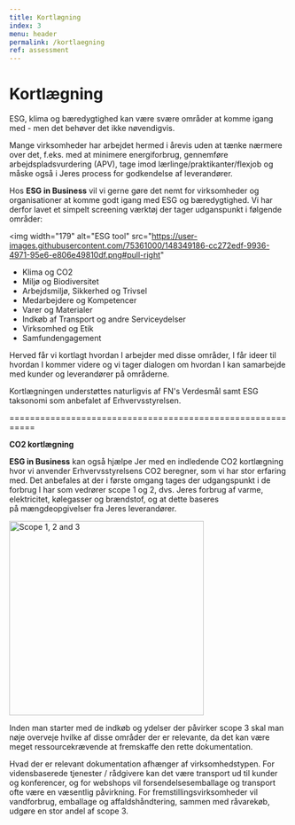```yaml
---
title: Kortlægning
index: 3
menu: header
permalink: /kortlaegning
ref: assessment
---
```


# Kortlægning

ESG, klima og bæredygtighed kan være svære områder at komme igang med - men det behøver det ikke nøvendigvis. 

Mange virksomheder har arbejdet hermed i årevis uden at tænke nærmere over det, f.eks. med at minimere energiforbrug, gennemføre arbejdspladsvurdering (APV), tage imod lærlinge/praktikanter/flexjob og måske også i Jeres process for godkendelse af leverandører. 

Hos **ESG in Business** vil vi gerne gøre det nemt for virksomheder og organisationer at komme godt igang med ESG og bæredygtighed. Vi har derfor lavet et simpelt screening værktøj der tager udganspunkt i følgende områder:


<img width="179" alt="ESG tool" src="https://user-images.githubusercontent.com/75361000/148349186-cc272edf-9936-4971-95e6-e806e49810df.png#pull-right"


- Klima og CO2
- Miljø og Biodiversitet 
- Arbejdsmiljø, Sikkerhed og Trivsel
- Medarbejdere og Kompetencer
- Varer og Materialer
- Indkøb af Transport og andre Serviceydelser
- Virksomhed og Etik
- Samfundengagement

Herved får vi kortlagt hvordan I arbejder med disse områder, I får ideer til hvordan I kommer videre og vi tager dialogen om hvordan I kan samarbejde med kunder og leverandører på områderne. 

Kortlægningen understøttes naturligvis af FN's Verdesmål samt ESG taksonomi som anbefalet af Erhvervsstyrelsen. 

===========================================================

**CO2 kortlægning**

**ESG in Business** kan også hjælpe Jer med en indledende CO2 kortlægning hvor vi anvender Erhvervsstyrelsens CO2 beregner, som vi har stor erfaring med. 
Det anbefales at der i første omgang tages der udgangspunkt i de forbrug I har som vedrører scope 1 og 2, dvs. Jeres forbrug af varme, elektricitet, kølegasser og brændstof, og at dette baseres på mængdeopgivelser fra Jeres leverandører.

<img width="351" alt="Scope 1, 2 and 3" src="https://user-images.githubusercontent.com/75361000/139693532-cec9007b-a520-4ea7-a0e7-ee498d01fb4c.png">

Inden man starter med de indkøb og ydelser der påvirker scope 3 skal man nøje overveje hvilke af disse områder der er relevante, da det kan være meget ressourcekrævende at fremskaffe den rette dokumentation.  

Hvad der er relevant dokumentation afhænger af virksomhedstypen. 
For vidensbaserede tjenester / rådgivere kan det være transport ud til kunder og konferencer, og for webshops vil forsendelsesemballage og transport ofte være en væsentlig påvirkning. For fremstillingsvirksomheder vil vandforbrug, emballage og affaldshåndtering, sammen med råvarekøb, udgøre en stor andel af scope 3.

